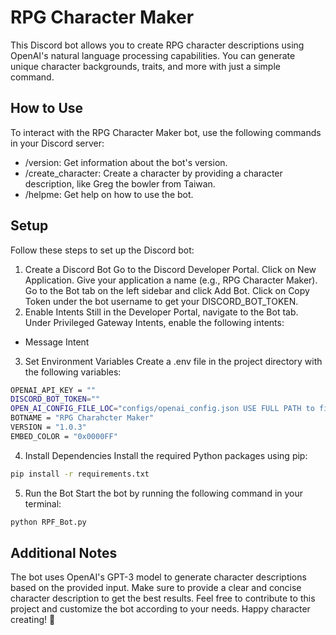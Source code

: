 # RPG Character Maker

This Discord bot allows you to create RPG character descriptions using OpenAI's natural language processing capabilities. You can generate unique character backgrounds, traits, and more with just a simple command.

## How to Use
To interact with the RPG Character Maker bot, use the following commands in your Discord server:

- /version: Get information about the bot's version.
- /create_character: Create a character by providing a  character description, like Greg the bowler from Taiwan.
- /helpme: Get help on how to use the bot.

## Setup
Follow these steps to set up the Discord bot:

1. Create a Discord Bot
Go to the Discord Developer Portal.
Click on New Application.
Give your application a name (e.g., RPG Character Maker).
Go to the Bot tab on the left sidebar and click Add Bot.
Click on Copy Token under the bot username to get your DISCORD_BOT_TOKEN.
2. Enable Intents
Still in the Developer Portal, navigate to the Bot tab.
Under Privileged Gateway Intents, enable the following intents:
- Message Intent
3. Set Environment Variables
Create a .env file in the project directory with the following variables:
```bash
OPENAI_API_KEY = ""
DISCORD_BOT_TOKEN=""
OPEN_AI_CONFIG_FILE_LOC="configs/openai_config.json USE FULL PATH to file not relative e,g C:/USers/SAM etc.. or /home/sam...."
BOTNAME = "RPG Charahcter Maker"
VERSION = "1.0.3"
EMBED_COLOR = "0x0000FF"
```
4. Install Dependencies
Install the required Python packages using pip:

```bash
pip install -r requirements.txt
```
5. Run the Bot
Start the bot by running the following command in your terminal:

```bash
python RPF_Bot.py
```
## Additional Notes
The bot uses OpenAI's GPT-3 model to generate character descriptions based on the provided input.
Make sure to provide a clear and concise character description to get the best results.
Feel free to contribute to this project and customize the bot according to your needs. Happy character creating! 🎲



